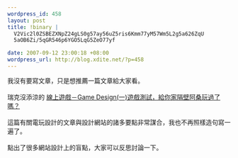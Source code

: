 ```yaml
--- 
wordpress_id: 458
layout: post
title: !binary |
  V2Vic2l0ZSBEZXNpZ24gLS0g57ay56uZ5ris6Kmm77yM57Wm5L2g5a626ZqU
  5aOB6Zi/5qGR546p6YGO5LqG5ZeO77yf

date: 2007-09-12 23:00:18 +08:00
wordpress_url: http://blog.xdite.net/?p=458
---
```

我沒有要寫文章，只是想推薦一篇文章給大家看。<br /><br />瑞克沒添涼的 <a href="http://yblog.org/archive/index.php/7378">線上遊戲－Game Design(一)遊戲測試，給你家隔壁阿桑玩過了嗎？</a><br /><br />這篇有關電玩設計的文章與設計網站的諸多要點非常謀合，我也不再照樣造句寫一遍了。<br /><br />點出了很多網站設計上的盲點，大家可以反思討論一下。<br /><br /><br />
